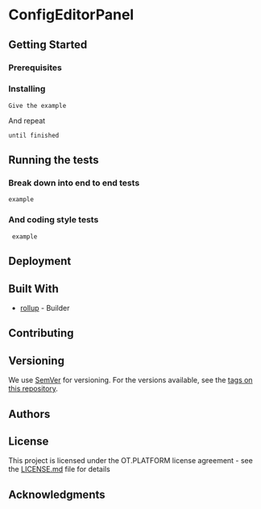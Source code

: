 # ConfigEditorPanel

## Getting Started

### Prerequisites


### Installing


```
Give the example
```

And repeat

```
until finished
```

## Running the tests


### Break down into end to end tests


```
example
```

### And coding style tests


```
 example
```

## Deployment


## Built With

* [rollup](https://rollupjs.org/guide/en/) - Builder

## Contributing

## Versioning

We use [SemVer](http://semver.org/) for versioning. For the versions available, see the [tags on this repository](https://github.com/your/project/tags). 

## Authors


## License

This project is licensed under the OT.PLATFORM license agreement - see the [LICENSE.md](LICENSE.md) file for details

## Acknowledgments
